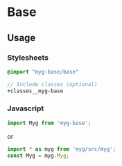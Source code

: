# Base

## Usage

### Stylesheets

```sass
@import "myg-base/base"

// Include classes (optional)
+classes__myg-base
```

### Javascript

```js
import Myg from 'myg-base';
```

or

```js
import * as myg from 'myg/src/myg';
const Myg = myg.Myg;
```
